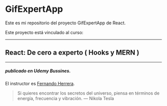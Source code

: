# GifExpertApp
Este es mi repositorio del proyecto GifExpertApp de React.

Este proyecto está vinculado al curso:

---
## React: De cero a experto ( Hooks y MERN ) 
---
##### publicado en **Udemy Bussines**.

El instructor es [Fernando Herrera](https://fernando-herrera.com/).  
> Si quieres encontrar los secretos del universo, piensa en términos de energía, frecuencia y vibración.  — Nikola Tesla


